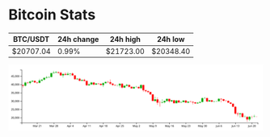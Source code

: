 # Bitcoin Stats

BTC/USDT|24h change|24h high|24h low|
|---|---|---|---|
|$20707.04|0.99%|$21723.00|$20348.40|

<img src="./chart.svg">
